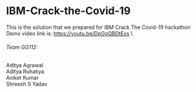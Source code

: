 # IBM-Crack-the-Covid-19
This is the solution that we prepared for IBM Crack The Covid-19 hackathon\
Demo video link is: https://youtu.be/DpGoQBDtExs \
 
###### Team GG112:
Aditya Agrawal \
Aditya Ruhatiya \
Aniket Kumar \
Shreesh S Yadav 
